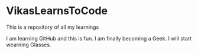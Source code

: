 # VikasLearnsToCode
This is a repository of all my learnings

I am learning GitHub and this is fun. 
I am finally becoming a Geek.
I will start wearning Glasses.
